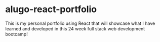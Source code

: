 # alugo-react-portfolio
This is my personal portfolio using React that will showcase what I have learned and developed in this 24 week full stack web development bootcamp!
